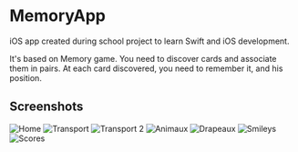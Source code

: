 # MemoryApp

iOS app created during school project to learn Swift and iOS development.

It's based on Memory game. You need to discover cards and associate them in pairs.
At each card discovered, you need to remember it, and his position.

## Screenshots

![Home](https://github.com/Pyozer/MemoryApp/blob/master/screens/home.png?raw=true)
![Transport](https://github.com/Pyozer/MemoryApp/blob/master/screens/transport.png?raw=true)
![Transport 2](https://github.com/Pyozer/MemoryApp/blob/master/screens/transport_2.png?raw=true)
![Animaux](https://github.com/Pyozer/MemoryApp/blob/master/screens/animaux.png?raw=true)
![Drapeaux](https://github.com/Pyozer/MemoryApp/blob/master/screens/drapeaux.png?raw=true)
![Smileys](https://github.com/Pyozer/MemoryApp/blob/master/screens/smileys.png?raw=true)
![Scores](https://github.com/Pyozer/MemoryApp/blob/master/screens/scores.png?raw=true)
